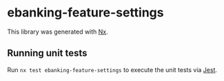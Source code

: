 # ebanking-feature-settings

This library was generated with [Nx](https://nx.dev).

## Running unit tests

Run `nx test ebanking-feature-settings` to execute the unit tests via [Jest](https://jestjs.io).

